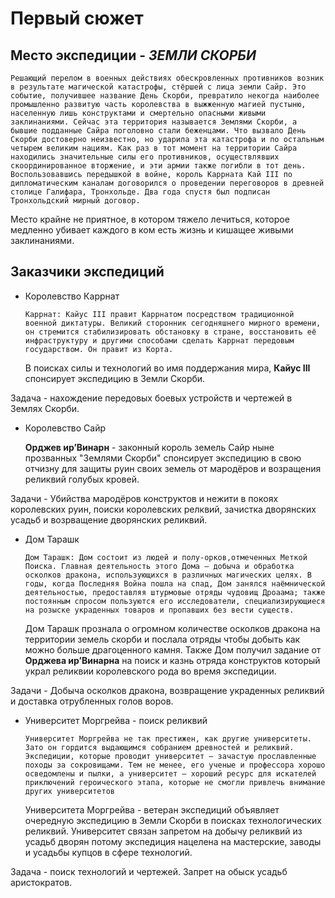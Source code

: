 # Первый сюжет
## Место экспедиции - ***ЗЕМЛИ СКОРБИ***


```Решающий перелом в военных действиях обескровленных противников возник в результате магической катастрофы, стёршей с лица земли Сайр. Это событие, получившее название День Скорби, превратило некогда наиболее промышленно развитую часть королевства в выжженную магией пустыню, населенную лишь конструктами и смертельно опасными живыми заклинаниями. Сейчас эта территория называется Землями Скорби, а бывшие подданные Сайра поголовно стали беженцами. Что вызвало День Скорби достоверно неизвестно, но ударила эта катастрофа и по остальным четырем великим нациям. Как раз в тот момент на территории Сайра находились значительные силы его противников, осуществлявших скоординированное вторжение, и эти армии также погибли в тот день. Воспользовавшись передышкой в войне, король Каррната Кай III по дипломатическим каналам договорился о проведении переговоров в древней столице Галифара, Тронхольде. Два года спустя был подписан Тронхольдский мирный договор.```

Место крайне не приятное, в котором тяжело лечиться, которое медленно убивает каждого в ком есть жизнь и кишащее живыми заклинаниями.

## Заказчики экспедиций
- Королевство Каррнат 

  ```Каррнат: Кайус III правит Каррнатом посредством традиционной военной диктатуры. Великий сторонник сегодняшнего мирного времени, он стремится стабилизировать обстановку в стране, восстановить её инфраструктуру и другими способами сделать Каррнат передовым государством. Он правит из Корта.```

  В поисках силы и технологий во имя поддержания мира, **Кайус III** спонсирует экспедицию в Земли Скорби. 
  
Задача - нахождение передовых боевых устройств и чертежей в Землях Cкорби.
- Королевство Сайр 

  **Орджев ир’Винарн** - законный король земель Сайр ныне прозванных "Землями Скорби" спонсирует экспедицию в свою отчизну для защиты руин своих земель от мародёров и возращения реликвий голубых кровей.

Задачи - Убийства мародёров конструктов и нежити в покоях королевских руин, поиски королевских релквий, зачистка дворянских усадьб и возрващение дворянских реликвий.
- Дом Тарашк 
  
  ```Дом Тарашк: Дом состоит из людей и полу-орков,отмеченных Меткой Поиска. Главная деятельность этого Дома — добыча и обработка осколков дракона, использующихся в различных магических целях. В годы, когда Последняя Война пошла на спад, Дом занялся наёмнической деятельностью, предоставляя штурмовые отряды чудовищ Дроаама; также постоянным спросом пользуются его исследователи, специализирующиеся на розыске украденных товаров и пропавших без вести существ.```

  Дом Тарашк прознала о огромном количестве осколков дракона на территории земель скорби и послала отряды чтобы добыть как можно больше драгоценного камня. Также Дом получил задание от **Орджева ир’Винарна** на поиск и казнь отряда конструктов который украл реликвии королевского рода во время экспедиции.

Задачи - Добыча осколков дракона, возвращение украденных реликвий и доставка отрубленных голов воров.

- Университет Моргрейва - поиск реликвий
 
   ```Университет Моргрейва не так престижен, как другие университеты. Зато он гордится выдающимся собранием древностей и реликвий. Экспедиции, которые проводит университет — зачастую прославленные походы за сокровищами. Тем не менее, его ученые и профессора хорошо осведомлены и пылки, а университет — хороший ресурс для искателей приключений героического этапа, которые не смогли привлечь внимание других университетов```

    Университета Моргрейва - ветеран экспедиций объявляет очередную экспедицию в Земли Скорби в поисках технологических реликвий. Университет связан запретом на добычу реликвий из усадьб дворян потому экспедиция нацелена на мастерские, заводы и усадьбы купцов в сфере технологий.

Задача - поиск технологий и чертежей. Запрет на обыск усадьб аристократов.
